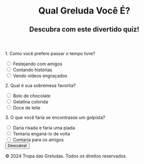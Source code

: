 <!DOCTYPE html>
<html lang="pt-BR">
<head>
    <meta charset="UTF-8">
    <meta name="viewport" content="width=device-width, initial-scale=1.0">
    <title>Qual Greluda Você É?</title>
    <link rel="stylesheet" href="styles.css">
</head>
<body>
    <header>
        <h1>Qual Greluda Você É?</h1>
        <h2>Descubra com este divertido quiz!</h2>
    </header>
    <main>
        <form id="quizForm">
            <div class="question">
                <p>1. Como você prefere passar o tempo livre?</p>
                <label><input type="radio" name="timeLivre" value="Festejando com amigos"> Festejando com amigos</label><br>
                <label><input type="radio" name="timeLivre" value="Contando histórias"> Contando histórias</label><br>
                <label><input type="radio" name="timeLivre" value="Vendo vídeos engraçados"> Vendo vídeos engraçados</label><br>
            </div>
            <div class="question">
                <p>2. Qual é sua sobremesa favorita?</p>
                <label><input type="radio" name="sobremesa" value="Bolo de chocolate"> Bolo de chocolate</label><br>
                <label><input type="radio" name="sobremesa" value="Gelatina colorida"> Gelatina colorida</label><br>
                <label><input type="radio" name="sobremesa" value="Doce de leite"> Doce de leite</label><br>
            </div>
            <div class="question">
                <p>3. O que você faria se encontrasse um golpista?</p>
                <label><input type="radio" name="golpista" value="Daria risada e faria uma piada"> Daria risada e faria uma piada</label><br>
                <label><input type="radio" name="golpista" value="Tentaria enganá-lo de volta"> Tentaria enganá-lo de volta</label><br>
                <label><input type="radio" name="golpista" value="Contaria para os amigos"> Contaria para os amigos</label><br>
            </div>
            <button type="button" onclick="calcularResultado()">Descubra!</button>
        </form>
        <div id="resultado" class="resultado"></div>
    </main>
    <footer>
        <p>© 2024 Tropa das Greludas. Todos os direitos reservados.</p>
    </footer>
    <script src="script.js"></script>
</body>
</html>
